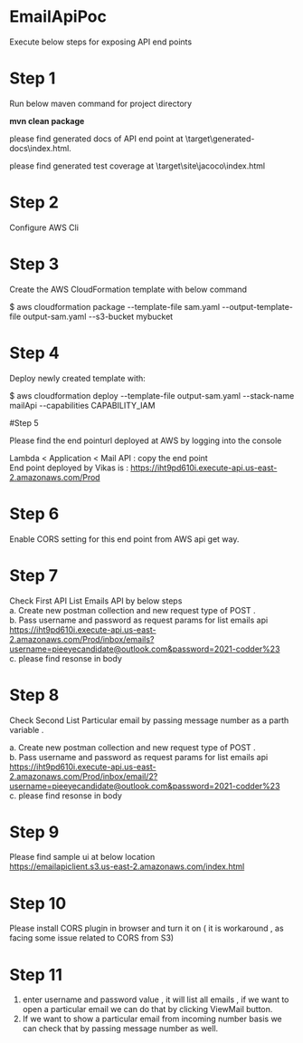 # EmailApiPoc
Execute below steps for exposing API end points

# Step 1
Run below maven command for project directory</br>

<b>mvn clean package</b></br>

please find generated docs of API end point at \target\generated-docs\index.html.</br>

please find generated test coverage at \target\site\jacoco\index.html</br>

# Step 2 

Configure AWS Cli 


# Step 3
Create the AWS CloudFormation template with below command</br>

$ aws cloudformation package --template-file sam.yaml --output-template-file output-sam.yaml --s3-bucket mybucket

# Step 4 
Deploy newly created template with:

$ aws cloudformation deploy --template-file output-sam.yaml --stack-name mailApi --capabilities CAPABILITY_IAM

#Step 5
  
 Please find the end pointurl deployed at AWS by logging into the console </br>

Lambda < Application < Mail API    : copy the end point </br>
End point deployed by Vikas is : https://iht9pd610i.execute-api.us-east-2.amazonaws.com/Prod


# Step 6

Enable CORS setting for this end point from AWS api get way.

# Step 7
   
  Check First API List Emails API by below steps </br>
  a. Create new postman collection and new request type of POST .<br>
  b. Pass username and password as request params for list emails api <br>
  https://iht9pd610i.execute-api.us-east-2.amazonaws.com/Prod/inbox/emails?username=pieeyecandidate@outlook.com&password=2021-codder%23</br>
  c. please find resonse in body
  
# Step 8 

  Check Second List Particular email by passing message number as a parth variable .</br>
  
   a. Create new postman collection and new request type of POST .<br>
  b. Pass username and password as request params for list emails api <br>
  https://iht9pd610i.execute-api.us-east-2.amazonaws.com/Prod/inbox/email/2?username=pieeyecandidate@outlook.com&password=2021-codder%23 </br>
  c. please find resonse in body

#  Step 9

   Please find sample ui at below location </br>
   https://emailapiclient.s3.us-east-2.amazonaws.com/index.html
   
# Step 10 

   Please install CORS plugin in browser and turn it on ( it is workaround , as facing some issue related to CORS from S3)
   
# Step 11 

   1. enter username and password value , it will list all emails , if we want to open a particular email we can do that by clicking ViewMail button.
   2. If we want to show a particular email from incoming number basis we can check that by passing message number as well.   
